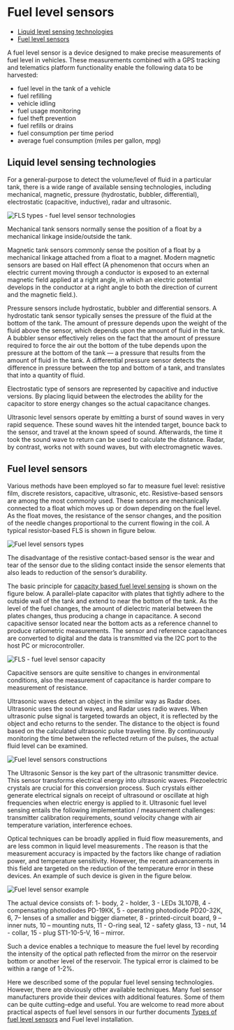 # Fuel level sensors

- [Liquid level sensing technologies](#liquid-level-sensing-technologies)
- [Fuel level sensors](#fuel-level-sensors)

A fuel level sensor is a device designed to make precise measurements of fuel level in vehicles. These measurements combined with a GPS tracking and telematics platform functionality enable the following data to be harvested:

- fuel level in the tank of a vehicle
- fuel refilling
- vehicle idling
- fuel usage monitoring
- fuel theft prevention
- fuel refills or drains
- fuel consumption per time period
- average fuel consumption (miles per gallon, mpg)

## Liquid level sensing technologies

For a general-purpose to detect the volume/level of fluid in a particular tank, there is a wide range of available sensing technologies, including mechanical, magnetic, pressure (hydrostatic, bubbler, differential), electrostatic (capacitive, inductive), radar and ultrasonic.

![FLS types - fuel level sensor technologies](https://www.navixy.com/wp-content/uploads/2020/02/1.png)

Mechanical tank sensors normally sense the position of a float by a mechanical linkage inside/outside the tank.

Magnetic tank sensors commonly sense the position of a float by a mechanical linkage attached from a float to a magnet. Modern magnetic sensors are based on Hall effect (A phenomenon that occurs when an electric current moving through a conductor is exposed to an external magnetic field applied at a right angle, in which an electric potential develops in the conductor at a right angle to both the direction of current and the magnetic field.).

Pressure sensors include hydrostatic, bubbler and differential sensors. A hydrostatic tank sensor typically senses the pressure of the fluid at the bottom of the tank. The amount of pressure depends upon the weight of the fluid above the sensor, which depends upon the amount of fluid in the tank. A bubbler sensor effectively relies on the fact that the amount of pressure required to force the air out the bottom of the tube depends upon the pressure at the bottom of the tank — a pressure that results from the amount of fluid in the tank. A differential pressure sensor detects the difference in pressure between the top and bottom of a tank, and translates that into a quantity of fluid.

Electrostatic type of sensors are represented by capacitive and inductive versions. By placing liquid between the electrodes the ability for the capacitor to store energy changes so the actual capacitance changes.

Ultrasonic level sensors operate by emitting a burst of sound waves in very rapid sequence. These sound waves hit the intended target, bounce back to the sensor, and travel at the known speed of sound. Afterwards, the time it took the sound wave to return can be used to calculate the distance. Radar, by contrast, works not with sound waves, but with electromagnetic waves.

## Fuel level sensors

Various methods have been employed so far to measure fuel level: resistive film, discrete resistors, capacitive, ultrasonic, etc. Resistive-based sensors are among the most commonly used. These sensors are mechanically connected to a float which moves up or down depending on the fuel level. As the float moves, the resistance of the sensor changes, and the position of the needle changes proportional to the current flowing in the coil. A typical resistor-based FLS is shown in figure below.

![Fuel level sensors types](https://www.navixy.com/wp-content/uploads/2020/02/2.png)

The disadvantage of the resistive contact-based sensor is the wear and tear of the sensor due to the sliding contact inside the sensor elements that also leads to reduction of the sensor’s durability.

The basic principle for [capacity based fuel level sensing](https://www.navixy.com/docs/academy/fuel-control/fuel-sensor/) is shown on the figure below. A parallel-plate capacitor with plates that tightly adhere to the outside wall of the tank and extend to near the bottom of the tank. As the level of the fuel changes, the amount of dielectric material between the plates changes, thus producing a change in capacitance. A second capacitive sensor located near the bottom acts as a reference channel to produce ratiometric measurements. The sensor and reference capacitances are converted to digital and the data is transmitted via the I2C port to the host PC or microcontroller.

![FLS - fuel level sensor capacity](https://www.navixy.com/wp-content/uploads/2020/02/3.png)

Capacitive sensors are quite sensitive to changes in environmental conditions, also the measurement of capacitance is harder compare to measurement of resistance.

Ultrasonic waves detect an object in the similar way as Radar does. Ultrasonic uses the sound waves, and Radar uses radio waves. When ultrasonic pulse signal is targeted towards an object, it is reflected by the object and echo returns to the sender. The distance to the object is found based on the calculated ultrasonic pulse traveling time. By continuously monitoring the time between the reflected return of the pulses, the actual fluid level can be examined.

![Fuel level sensors  constructions](https://www.navixy.com/wp-content/uploads/2020/02/usound.png)

The Ultrasonic Sensor is the key part of the ultrasonic transmitter device. This sensor transforms electrical energy into ultrasonic waves. Piezoelectric crystals are crucial for this conversion process. Such crystals either generate electrical signals on receipt of ultrasound or oscillate at high frequencies when electric energy is applied to it. Ultrasonic fuel level sensing entails the following implementation / measurement challenges: transmitter calibration requirements, sound velocity change with air temperature variation, interference echoes.

Optical techniques can be broadly applied in fluid flow measurements, and are less common in liquid level measurements . The reason is that the measurement accuracy is impacted by the factors like change of radiation power, and temperature sensitivity. However, the recent advancements in this field are targeted on the reduction of the temperature error in these devices. An example of such device is given in the figure below.

![Fuel level sensor example](https://www.navixy.com/wp-content/uploads/2020/02/skrinshot-19-02-2020-102342.png)

The actual device consists of: 1- body, 2 - holder, 3 - LEDs 3L107B, 4 - compensating photodiodes PD-19КК, 5 - operating photodiode PD20-32К, 6, 7– lenses of a smaller and bigger diameter, 8 - printed-circuit board, 9 – inner nuts, 10 – mounting nuts, 11 - O-ring seal, 12 - safety glass, 13 - nut, 14 - collar, 15 - plug ST1-10-5-V, 16 – mirror.

Such a device enables a technique to measure the fuel level by recording the intensity of the optical path reflected from the mirror on the reservoir bottom or another level of the reservoir. The typical error is claimed to be within a range of 1-2%.

Here we described some of the popular fuel level sensing technologies. However, there are obviously other available techniques. Many fuel sensor manufacturers provide their devices with additional features. Some of them can be quite cutting-edge and useful. You are welcome to read more about practical aspects of fuel level sensors in our further documents [Types of fuel level sensors](fuel-level-sensors/types-of-fuel-level-sensors.md) and Fuel level installation.